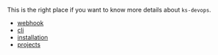 This is the right place if you want to know more details about `ks-devops`.

* [webhook](webhook.md)
* [cli](cli.md)
* [installation](installation.md)
* [projects](projects.md)
